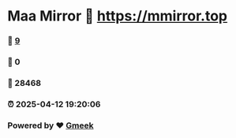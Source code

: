 # Maa Mirror :link: https://mmirror.top 
### :page_facing_up: [9](https://mmirror.top/tag.html) 
### :speech_balloon: 0 
### :hibiscus: 28468 
### :alarm_clock: 2025-04-12 19:20:06 
### Powered by :heart: [Gmeek](https://github.com/Meekdai/Gmeek)
